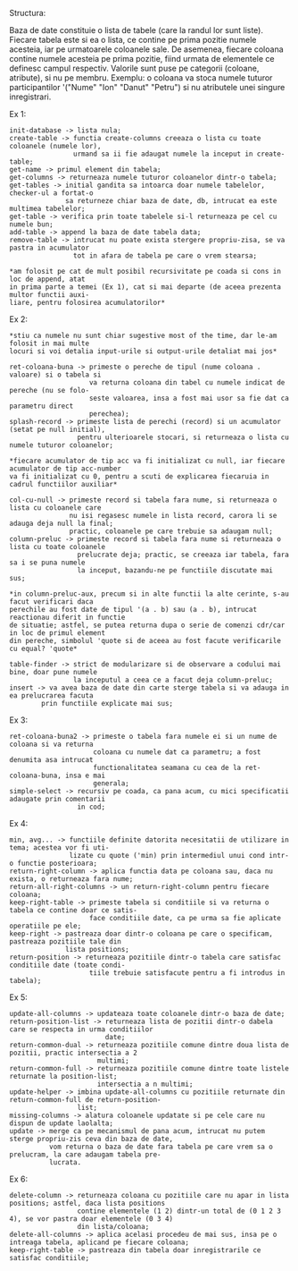 Structura:

Baza de date constituie o lista de tabele (care la randul lor sunt liste). Fiecare tabela este si ea o lista, ce contine pe prima pozitie numele acesteia, iar pe urmatoarele coloanele sale. De asemenea, fiecare coloana contine numele acesteia pe prima pozitie, fiind urmata de elementele ce definesc campul respectiv. Valorile sunt puse pe categorii (coloane, atribute), si nu pe membru. Exemplu: o coloana va stoca numele tuturor participantilor '("Nume" "Ion" "Danut" "Petru") si nu atributele unei singure inregistrari.

Ex 1:

	init-database -> lista nula;
	create-table -> functia create-columns creeaza o lista cu toate coloanele (numele lor),
					urmand sa ii fie adaugat numele la inceput in create-table;
	get-name -> primul element din tabela;
	get-columns -> returneaza numele tuturor coloanelor dintr-o tabela;
	get-tables -> initial gandita sa intoarca doar numele tabelelor, checker-ul a fortat-o
				  sa returneze chiar baza de date, db, intrucat ea este multimea tabelelor;
	get-table -> verifica prin toate tabelele si-l returneaza pe cel cu numele bun;
	add-table -> append la baza de date tabela data;
	remove-table -> intrucat nu poate exista stergere propriu-zisa, se va pastra in acumulator
					tot in afara de tabela pe care o vrem stearsa;

	*am folosit pe cat de mult posibil recursivitate pe coada si cons in loc de append, atat
	in prima parte a temei (Ex 1), cat si mai departe (de aceea prezenta multor functii auxi-
	liare, pentru folosirea acumulatorilor*

Ex 2:

	*stiu ca numele nu sunt chiar sugestive most of the time, dar le-am folosit in mai multe
	locuri si voi detalia input-urile si output-urile detaliat mai jos*

	ret-coloana-buna -> primeste o pereche de tipul (nume coloana . valoare) si o tabela si
						va returna coloana din tabel cu numele indicat de pereche (nu se folo-
						seste valoarea, insa a fost mai usor sa fie dat ca parametru direct
						perechea);
	splash-record -> primeste lista de perechi (record) si un acumulator (setat pe null initial),
					 pentru ulterioarele stocari, si returneaza o lista cu numele tuturor coloanelor;

	*fiecare acumulator de tip acc va fi initializat cu null, iar fiecare acumulator de tip acc-number
	va fi initializat cu 0, pentru a scuti de explicarea fiecaruia in cadrul functiilor auxiliar*

	col-cu-null -> primeste record si tabela fara nume, si returneaza o lista cu coloanele care
				   nu isi regasesc numele in lista record, carora li se adauga deja null la final;
				   practic, coloanele pe care trebuie sa adaugam null;
	column-preluc -> primeste record si tabela fara nume si returneaza o lista cu toate coloanele
					 prelucrate deja; practic, se creeaza iar tabela, fara sa i se puna numele
					 la inceput, bazandu-ne pe functiile discutate mai sus;

	*in column-preluc-aux, precum si in alte functii la alte cerinte, s-au facut verificari daca
	perechile au fost date de tipul '(a . b) sau (a . b), intrucat reactionau diferit in functie
	de situatie; astfel, se putea returna dupa o serie de comenzi cdr/car in loc de primul element
	din pereche, simbolul 'quote si de aceea au fost facute verificarile cu equal? 'quote*

	table-finder -> strict de modularizare si de observare a codului mai bine, doar pune numele
					la inceputul a ceea ce a facut deja column-preluc;
	insert -> va avea baza de date din carte sterge tabela si va adauga in ea prelucrarea facuta
			prin functiile explicate mai sus;

Ex 3:

	ret-coloana-buna2 -> primeste o tabela fara numele ei si un nume de coloana si va returna
						 coloana cu numele dat ca parametru; a fost denumita asa intrucat
						 functionalitatea seamana cu cea de la ret-coloana-buna, insa e mai
						 generala;
	simple-select -> recursiv pe coada, ca pana acum, cu mici specificatii adaugate prin comentarii
					 in cod;

Ex 4:

	min, avg... -> functiile definite datorita necesitatii de utilizare in tema; acestea vor fi uti-
				   lizate cu quote ('min) prin intermediul unui cond intr-o functie posterioara;
	return-right-column -> aplica functia data pe coloana sau, daca nu exista, o returneaza fara nume;
	return-all-right-columns -> un return-right-column pentru fiecare coloana;
	keep-right-table -> primeste tabela si conditiile si va returna o tabela ce contine doar ce satis-
						face conditiile date, ca pe urma sa fie aplicate operatiile pe ele;
	keep-right -> pastreaza doar dintr-o coloana pe care o specificam, pastreaza pozitiile tale din
				  lista positions;
	return-position -> returneaza pozitiile dintr-o tabela care satisfac conditiile date (toate condi-
						tiile trebuie satisfacute pentru a fi introdus in tabela);

Ex 5:

	update-all-columns -> updateaza toate coloanele dintr-o baza de date;
	return-position-list -> returneaza lista de pozitii dintr-o dabela care se respecta in urma conditiilor
							date;
	return-common-dual -> returneaza pozitiile comune dintre doua lista de pozitii, practic intersectia a 2
						  multimi;
	return-common-full -> returneaza pozitiile comune dintre toate listele returnate la position-list;
						  intersectia a n multimi;
	update-helper -> imbina update-all-columns cu pozitiile returnate din return-common-full de return-position-
					 list;
	missing-columns -> alatura coloanele updatate si pe cele care nu dispun de update laolalta;
	update -> merge ca pe mecanismul de pana acum, intrucat nu putem sterge propriu-zis ceva din baza de date,
			  vom returna o baza de date fara tabela pe care vrem sa o prelucram, la care adaugam tabela pre-
			  lucrata.

Ex 6:

	delete-column -> returneaza coloana cu pozitiile care nu apar in lista positions; astfel, daca lista positions
					 contine elementele (1 2) dintr-un total de (0 1 2 3 4), se vor pastra doar elementele (0 3 4)
					 din lista/coloana;
	delete-all-columns -> aplica acelasi procedeu de mai sus, insa pe o intreaga tabela, aplicand pe fiecare coloana;
	keep-right-table -> pastreaza din tabela doar inregistrarile ce satisfac conditiile;


